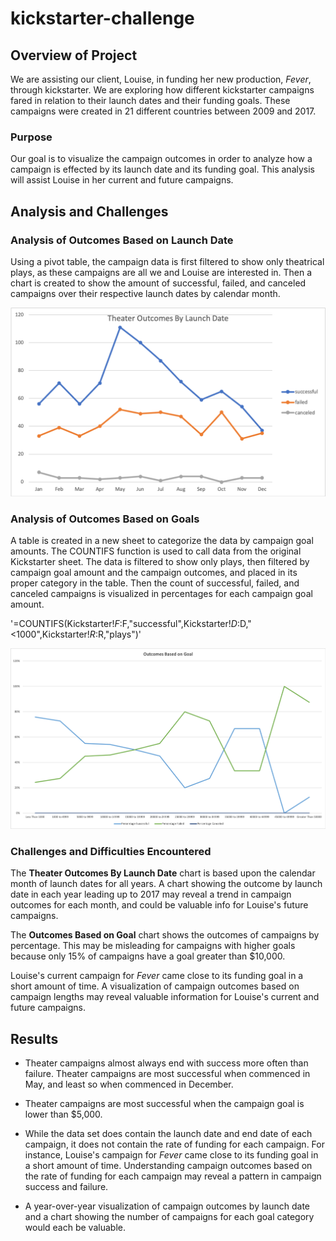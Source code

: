 # kickstarter-challenge

## Overview of Project

We are assisting our client, Louise, in funding her new production, *Fever*, through kickstarter. We are exploring how different kickstarter campaigns fared in relation to their launch dates and their funding goals. These campaigns were created in 21 different countries between 2009 and 2017.

### Purpose

Our goal is to visualize the campaign outcomes in order to analyze how a campaign is effected by its launch date and its funding goal. This analysis will assist Louise in her current and future campaigns.

## Analysis and Challenges

### Analysis of Outcomes Based on Launch Date

Using a pivot table, the campaign data is first filtered to show only theatrical plays, as these campaigns are all we and Louise are interested in. Then a chart is created to show the amount of successful, failed, and canceled campaigns over their respective launch dates by calendar month.

![Outcomes Based on Launch Date](/resources/Theater_Outcomes_vs_Launch.png)

### Analysis of Outcomes Based on Goals

A table is created in a new sheet to categorize the data by campaign goal amounts. The COUNTIFS function is used to call data from the original Kickstarter sheet. The data is filtered to show only plays, then filtered by campaign goal amount and the campaign outcomes, and placed in its proper category in the table. Then the count of successful, failed, and canceled campaigns is visualized in percentages for each campaign goal amount.

'=COUNTIFS(Kickstarter!$F:$F,"successful",Kickstarter!$D:$D,"<1000",Kickstarter!$R:$R,"plays")'

![Outcomes Based on Goals](/resources/Outcomes_vs_Goals.png)

### Challenges and Difficulties Encountered

The **Theater Outcomes By Launch Date** chart is based upon the calendar month of launch dates for all years. A chart showing the outcome by launch date in each year leading up to 2017 may reveal a trend in campaign outcomes for each month, and could be valuable info for Louise's future campaigns.

The **Outcomes Based on Goal** chart shows the outcomes of campaigns by percentage. This may be misleading for campaigns with higher goals because only 15% of campaigns have a goal greater than $10,000.

Louise's current campaign for *Fever* came close to its funding goal in a short amount of time. A visualization of campaign outcomes based on campaign lengths may reveal valuable information for Louise's current and future campaigns.

## Results

- Theater campaigns almost always end with success more often than failure. Theater campaigns are most successful when commenced in May, and least so when commenced in December.

- Theater campaigns are most successful when the campaign goal is lower than $5,000.

- While the data set does contain the launch date and end date of each campaign, it does not contain the rate of funding for each campaign. For instance, Louise's campaign for *Fever* came close to its funding goal in a short amount of time. Understanding campaign outcomes based on the rate of funding for each campaign may reveal a pattern in campaign success and failure.

- A year-over-year visualization of campaign outcomes by launch date and a chart showing the number of campaigns for each goal category would each be valuable.
